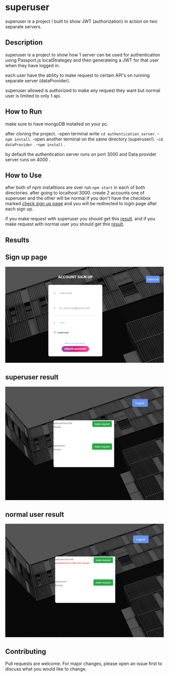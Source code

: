 # superuser

superuser is a project I built to show JWT (authorization) in action on two separate servers.

## Description

superuser is a project to show how  1 server can be used for authentication using Passport.js localStrategey and then generateing a JWT for that user when they have logged in.

each user have the ability to make request to certain API's on running separate server (dataProvider).

superuser allowed is authorized to make any request they want but normal user is limited to only 1 api.

## How to Run

make sure to have mongoDB installed on your pc. 

after cloning the project.
-open terminal write `cd authentication_server`.
-`npm install`.
-open another terminal on the same directory (superuser/).
-`cd  dataProvider` .
-`npm install` .

by default the authentication server runs on port 3000 and Data provider server runs on 4000 .
## How to Use
after both of npm installtions are over run `npm start` in each of both directories.
after going to localhost:3000.
create 2 accounts one of superuser and the other will be normal if you don't have the checkbox marked 
[check sign up page](#sign-up-page) and you will be redirected to login page after each sign up.

if you make request with superuser you should get this [result](#superuser-result).
and if you make request with normal user you should get this [result](#normal-user-result).


## Results 
## Sign up page
![](images/signUp.png)

## superuser result 
![](images/superuser_request.png)

## normal user result 
![](images/normal_request.png)

## Contributing
Pull requests are welcome. For major changes, please open an issue first to discuss what you would like to change.



